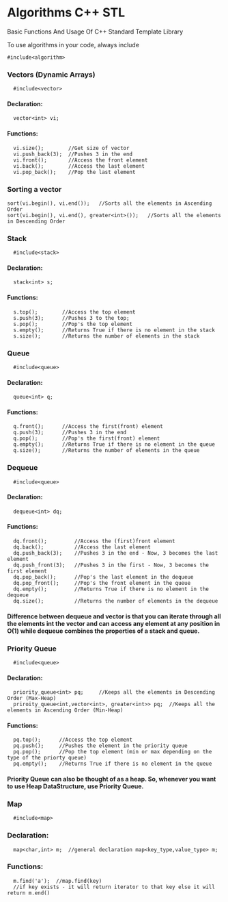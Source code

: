 # Algorithms C++ STL
Basic Functions And Usage Of C++ Standard Template Library

To use algorithms in your code, always include
```
#include<algorithm>
```

### Vectors (Dynamic Arrays)
```
  #include<vector>
```

#### Declaration: 
``` 
  vector<int> vi;
```
#### Functions:
```
  vi.size();        //Get size of vector
  vi.push_back(3);  //Pushes 3 in the end
  vi.front();       //Access the front element
  vi.back();        //Access the last element
  vi.pop_back();    //Pop the last element
```

### Sorting a vector
```
sort(vi.begin(), vi.end());   //Sorts all the elements in Ascending Order
sort(vi.begin(), vi.end(), greater<int>());   //Sorts all the elements in Descending Order
```

### Stack
```
  #include<stack>
```
#### Declaration:
```
  stack<int> s;
```
#### Functions:
```
  s.top();        //Access the top element
  s.push(3);      //Pushes 3 to the top;
  s.pop();        //Pop's the top element
  s.empty();      //Returns True if there is no element in the stack
  s.size();       //Returns the number of elements in the stack
```

### Queue
```
  #include<queue>
```
#### Declaration:
```
  queue<int> q;
```
#### Functions:
```
  q.front();      //Access the first(front) element
  q.push(3);      //Pushes 3 in the end 
  q.pop();        //Pop's the first(front) element
  q.empty();      //Returns True if there is no element in the queue
  q.size();       //Returns the number of elements in the queue
```


### Dequeue
```
  #include<queue>
```
#### Declaration:
```
  dequeue<int> dq;
```
#### Functions:
```
  dq.front();         //Access the (first)front element
  dq.back();          //Access the last element
  dq.push_back(3);    //Pushes 3 in the end - Now, 3 becomes the last element
  dq.push_front(3);   //Pushes 3 in the first - Now, 3 becomes the first element
  dq.pop_back();      //Pop's the last element in the dequeue
  dq.pop_front();     //Pop's the front element in the queue
  dq.empty();         //Returns True if there is no element in the dequeue
  dq.size();          //Returns the number of elements in the dequeue
```
#### Difference between dequeue and vector is that you can iterate through all the elements int the vector and can access any element at any position in O(1) while dequeue combines the properties of a stack and queue.


### Priority Queue
```
  #include<queue>
```
#### Declaration:
```
  priority_queue<int> pq;     //Keeps all the elements in Descending Order (Max-Heap)
  priroity_queue<int,vector<int>, greater<int>> pq;  //Keeps all the elements in Ascending Order (Min-Heap)
```  
#### Functions:
```
  pq.top();      //Access the top element
  pq.push();     //Pushes the element in the priority queue
  pq.pop();      //Pop the top element (min or max depending on the type of the priorty queue)
  pq.empty();    //Returns True if there is no element in the queue
```

#### Priority Queue can also be thought of as a heap. So, whenever you want to use Heap DataStructure, use Priority Queue.


### Map
```
  #include<map>
```
### Declaration:
```
  map<char,int> m;  //general declaration map<key_type,value_type> m;
```
### Functions:
```
  m.find('a');  //map.find(key) 
  //if key exists - it will return iterator to that key else it will return m.end()
```

  

